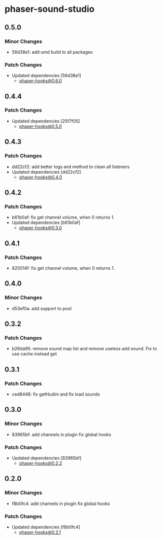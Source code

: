 # phaser-sound-studio

## 0.5.0

### Minor Changes

- 56d38e1: add umd build to all packages

### Patch Changes

- Updated dependencies [56d38e1]
  - phaser-hooks@0.6.0

## 0.4.4

### Patch Changes

- Updated dependencies [25f7f05]
  - phaser-hooks@0.5.0

## 0.4.3

### Patch Changes

- dd22cf2: add better logs and method to clean all listeners
- Updated dependencies [dd22cf2]
  - phaser-hooks@0.4.0

## 0.4.2

### Patch Changes

- b61b0af: fix get channel volume, when 0 returns 1.
- Updated dependencies [b61b0af]
  - phaser-hooks@0.3.0

## 0.4.1

### Patch Changes

- 825014f: fix get channel volume, when 0 returns 1.

## 0.4.0

### Minor Changes

- d53ef0a: add support to pool

## 0.3.2

### Patch Changes

- b26da95: remove sound map list and remove useless add sound. Fix to use cache instead get

## 0.3.1

### Patch Changes

- ced8448: fix getHudini and fix load sounds

## 0.3.0

### Minor Changes

- 83965bf: add channels in plugin
  fix global hooks

### Patch Changes

- Updated dependencies [83965bf]
  - phaser-hooks@0.2.2

## 0.2.0

### Minor Changes

- f8b0fc4: add channels in plugin
  fix global hooks

### Patch Changes

- Updated dependencies [f8b0fc4]
  - phaser-hooks@0.2.1
